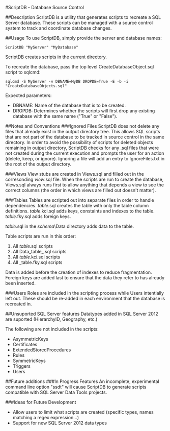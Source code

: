 #ScriptDB - Database Source Control

##Description
ScriptDB is a utility that generates scripts to recreate a SQL Server database.
These scripts can be managed with a source control system to track and coordinate database changes.

##Usage
To use ScriptDB, simply provide the server and database names:

	ScriptDB "MyServer" "MyDatabase"

ScriptDB creates scripts in the current directory.

To recreate the database, pass the top level CreateDatabaseObject.sql script to sqlcmd:

	sqlcmd -S MyServer -v DBNAME=MyDB DROPDB=True -E -b -i "CreateDatabaseObjects.sql"

Expected parameters:

* DBNAME: Name of the database that is to be created.
* DROPDB:  Determines whether the scripts will first drop any existing database with the same name ("True" or "False").

##Notes and Conventions
###Ignored Files
ScriptDB does not delete any files that already exist in the output directory tree.
This allows SQL scripts that are not part of the database to be tracked in source control in the same
directory.  In order to avoid the possibility of scripts for deleted objects remaining in output directory,
ScriptDB checks for any .sql files that were not created during the current execution and prompts the user
for an action (delete, keep, or ignore).  Ignoring a file will add an entry to IgnoreFiles.txt in the root
of the output directory.

###Views
View stubs are created in Views.sql and filled out in the corresonding _view_.sql file.
When the scripts are run to create the database, Views.sql always runs first to allow anything 
that depends a view to see the correct columns (the order in which views are filled out doesn't
matter).

###Tables
Tables are scripted out into separate files in order to handle dependencies.
_table_.sql creates the table with only the table column definitions.
_table_.kci.sql adds keys, constaints and indexes to the table.
_table_.fky.sql adds foreign keys.

_table_.sql in the _schema_\Data directory adds data to the table.

Table scripts are run in this order:
1. All _table_.sql scripts
2. All Data\_table_.sql scripts
3. All _table_.kci.sql scripts
4. All _table.fky.sql scripts

Data is added before the creation of indexes to reduce fragmentation.
Foreign keys are added last to ensure that the data they refer to has already been inserted.

###Users
Roles are included in the scripting process while Users intentially left out.
These should be re-added in each environment that the database is recreated in.

##Unsuported SQL Server features
Datatypes added in SQL Server 2012 are suported (HierarchyID, Geography, etc.)

The following are not included in the scripts:

* AsymmetricKeys
* Certificates
* ExtendedStoredProcedures
* Rules
* SymmetricKeys
* Triggers
* Users

##Future additions
###In Progress Features
An incomplete, experimental command line option "ssdt" will cause ScriptDB to generate scripts compatible
with SQL Server Data Tools projects.

###Ideas for Future Development
* Allow users to limit what scripts are created (specific types, names matching a regex expression...)
* Support for new SQL Server 2012 data types